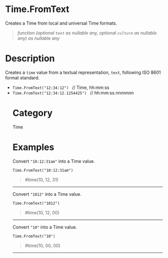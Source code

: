 # Time.FromText
Creates a Time from local and universal Time formats.
> _function (optional <code>text</code> as nullable any, optional <code>culture</code> as nullable any) as nullable any_

# Description 
Creates a <code>time</code> value from a textual representation, <code>text</code>, following ISO 8601 format standard.
  <ul>
   <li> <code>Time.FromText("12:34:12") </code> // Time, hh:mm:ss </li>
   <li> <code>Time.FromText("12:34:12.1254425") </code> // hh:mm:ss.nnnnnnn </li>
  
# Category 
Time
# Examples 
Convert <code>"10:12:31am"</code> into a Time value.
```
Time.FromText("10:12:31am")
```
> #time(10, 12, 31)

***
Convert <code>"1012"</code> into a Time value.
```
Time.FromText("1012")
```
> #time(10, 12, 00)

***
Convert <code>"10"</code> into a Time value.
```
Time.FromText("10")
```
> #time(10, 00, 00)

***
